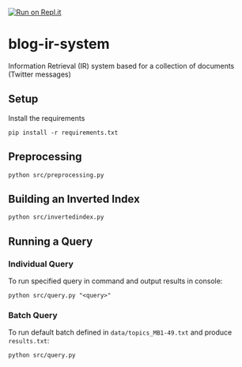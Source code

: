 [![Run on Repl.it](https://repl.it/badge/github/Youssef-Mak/blog-ir-system)](https://repl.it/@YoussefMak1/blog-ir-system)
# blog-ir-system

Information Retrieval (IR) system based for a collection of documents (Twitter messages)

## Setup 
Install the requirements 
```
pip install -r requirements.txt
```

## Preprocessing
```
python src/preprocessing.py
```

## Building an Inverted Index 
```
python src/invertedindex.py
```

## Running a Query 

### Individual Query
To run specified query in command and output results in console:
```
python src/query.py "<query>"
```

### Batch Query
To run default batch defined in `data/topics_MB1-49.txt` and produce `results.txt`:
```
python src/query.py 
```
